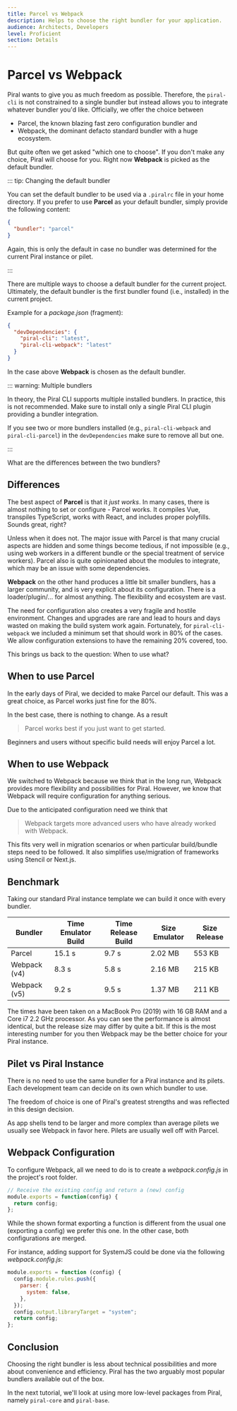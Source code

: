 ```yaml
---
title: Parcel vs Webpack
description: Helps to choose the right bundler for your application.
audience: Architects, Developers
level: Proficient
section: Details
---
```


# Parcel vs Webpack

Piral wants to give you as much freedom as possible. Therefore, the `piral-cli` is not constrained to a single bundler but instead allows you to integrate whatever bundler you'd like. Officially, we offer the choice between

- Parcel, the known blazing fast zero configuration bundler and
- Webpack, the dominant defacto standard bundler with a huge ecosystem.

But quite often we get asked "which one to choose". If you don't make any choice, Piral will choose for you. Right now **Webpack** is picked as the default bundler.

::: tip: Changing the default bundler

You can set the default bundler to be used via a `.piralrc` file in your home directory. If you prefer to use **Parcel** as your default bundler, simply provide the following content:

```json
{
  "bundler": "parcel"
}
```

Again, this is only the default in case no bundler was determined for the current Piral instance or pilet.

:::

There are multiple ways to choose a default bundler for the current project. Ultimately, the default bundler is the first bundler found (i.e., installed) in the current project.

Example for a *package.json* (fragment):

```json
{
  "devDependencies": {
    "piral-cli": "latest",
    "piral-cli-webpack": "latest"
  }
}
```

In the case above **Webpack** is chosen as the default bundler.

::: warning: Multiple bundlers

In theory, the Piral CLI supports multiple installed bundlers. In practice, this is not recommended. Make sure to install only a single Piral CLI plugin providing a bundler integration.

If you see two or more bundlers installed (e.g., `piral-cli-webpack` and `piral-cli-parcel`) in the `devDependencies` make sure to remove all but one.

:::

What are the differences between the two bundlers?

## Differences

The best aspect of **Parcel** is that it *just works*. In many cases, there is almost nothing to set or configure - Parcel works. It compiles Vue, transpiles TypeScript, works with React, and includes proper polyfills. Sounds great, right?

Unless when it does not. The major issue with Parcel is that many crucial aspects are hidden and some things become tedious, if not impossible (e.g., using web workers in a different bundle or the special treatment of service workers). Parcel also is quite opinionated about the modules to integrate, which may be an issue with some dependencies.

**Webpack** on the other hand produces a little bit smaller bundlers, has a larger community, and is very explicit about its configuration. There is a loader/plugin/... for almost anything. The flexibility and ecosystem are vast.

The need for configuration also creates a very fragile and hostile environment. Changes and upgrades are rare and lead to hours and days wasted on making the build system work again. Fortunately, for `piral-cli-webpack` we included a minimum set that should work in 80% of the cases. We allow configuration extensions to have the remaining 20% covered, too.

This brings us back to the question: When to use what?

## When to use Parcel

In the early days of Piral, we decided to make Parcel our default. This was a great choice, as Parcel works just fine for the 80%.

In the best case, there is nothing to change. As a result

> Parcel works best if you just want to get started.

Beginners and users without specific build needs will enjoy Parcel a lot.

## When to use Webpack

We switched to Webpack because we think that in the long run, Webpack provides more flexibility and possibilities for Piral. However, we know that Webpack will require configuration for anything serious.

Due to the anticipated configuration need we think that

> Webpack targets more advanced users who have already worked with Webpack.

This fits very well in migration scenarios or when particular build/bundle steps need to be followed. It also simplifies use/migration of frameworks using Stencil or Next.js.

## Benchmark

Taking our standard Piral instance template we can build it once with every bundler.

| Bundler      | Time Emulator Build | Time Release Build | Size Emulator | Size Release |
| ------------ | ------------------- | ------------------ | ------------- | ------------ |
| Parcel       | 15.1 s              | 9.7 s              | 2.02 MB       | 553 KB       |
| Webpack (v4) | 8.3 s               | 5.8 s              | 2.16 MB       | 215 KB       |
| Webpack (v5) | 9.2 s               | 9.5 s              | 1.37 MB       | 211 KB       |

The times have been taken on a MacBook Pro (2019) with 16 GB RAM and a Core i7 2.2 GHz processor. As you can see the performance is almost identical, but the release size may differ by quite a bit. If this is the most interesting number for you then Webpack may be the better choice for your Piral instance.

## Pilet vs Piral Instance

There is no need to use the same bundler for a Piral instance and its pilets. Each development team can decide on its own which bundler to use.

The freedom of choice is one of Piral's greatest strengths and was reflected in this design decision.

As app shells tend to be larger and more complex than average pilets we usually see Webpack in favor here. Pilets are usually well off with Parcel.

## Webpack Configuration

To configure Webpack, all we need to do is to create a *webpack.config.js* in the project's root folder.

```js
// Receive the existing config and return a (new) config
module.exports = function(config) {
  return config;
};
```

While the shown format exporting a function is different from the usual one (exporting a config) we prefer this one. In the other case, both configurations are merged.

For instance, adding support for SystemJS could be done via the following *webpack.config.js*:

```js
module.exports = function (config) {
  config.module.rules.push({
    parser: {
      system: false,
    },
  });
  config.output.libraryTarget = "system";
  return config;
};
```

## Conclusion

Choosing the right bundler is less about technical possibilities and more about convenience and efficiency. Piral has the two arguably most popular bundlers available out of the box.

In the next tutorial, we'll look at using more low-level packages from Piral, namely `piral-core` and `piral-base`.

